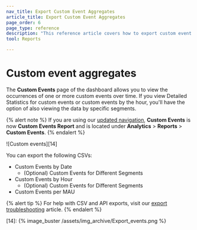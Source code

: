 ```yaml
---
nav_title: Export Custom Event Aggregates
article_title: Export Custom Event Aggregates
page_order: 6
page_type: reference
description: "This reference article covers how to export custom event data aggregates."
tool: Reports

---
```


# Custom event aggregates

The **Custom Events** page of the dashboard allows you to view the occurrences of one or more custom events over time. If you view Detailed Statistics for custom events or custom events by the hour, you'll have the option of also viewing the data by specific segments.

{% alert note %}
If you are using our [updated navigation]({{site.baseurl}}/navigation/), **Custom Events** is now **Custom Events Report** and is located under **Analytics** > **Reports** > **Custom Events**.
{% endalert %}

![Custom events][14]

You can export the following CSVs:

- Custom Events by Date
    - (Optional) Custom Events for Different Segments
- Custom Events by Hour
    - (Optional) Custom Events for Different Segments
- Custom Events per MAU

{% alert tip %}
For help with CSV and API exports, visit our [export troubleshooting]({{site.baseurl}}/user_guide/data_and_analytics/export_braze_data/export_troubleshooting/) article.
{% endalert %}

[14]: {% image_buster /assets/img_archive/Export_events.png %}
